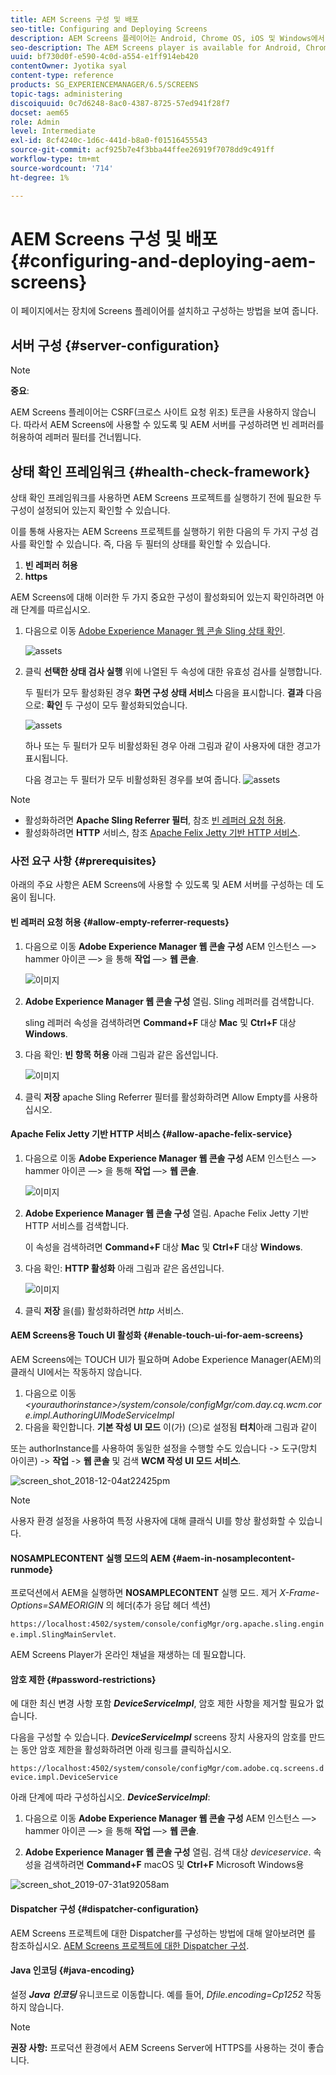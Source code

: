 ```yaml
---
title: AEM Screens 구성 및 배포
seo-title: Configuring and Deploying Screens
description: AEM Screens 플레이어는 Android, Chrome OS, iOS 및 Windows에서 사용할 수 있습니다. 이 페이지에서는 AEM Screens의 구성 및 배포에 대해 설명하고 플레이어 장치에 대한 h/w 선택 지침을 요약합니다.
seo-description: The AEM Screens player is available for Android, Chrome OS, iOS, and Windows. This page describes the configuration and deployment of AEM Screens and also summarizes the h/w selection guidelines for player device.
uuid: bf730d0f-e590-4c0d-a554-e1ff914eb420
contentOwner: Jyotika syal
content-type: reference
products: SG_EXPERIENCEMANAGER/6.5/SCREENS
topic-tags: administering
discoiquuid: 0c7d6248-8ac0-4387-8725-57ed941f28f7
docset: aem65
role: Admin
level: Intermediate
exl-id: 8cf4240c-1d6c-441d-b8a0-f01516455543
source-git-commit: acf925b7e4f3bba44ffee26919f7078dd9c491ff
workflow-type: tm+mt
source-wordcount: '714'
ht-degree: 1%

---
```


# AEM Screens 구성 및 배포 {#configuring-and-deploying-aem-screens}

이 페이지에서는 장치에 Screens 플레이어를 설치하고 구성하는 방법을 보여 줍니다.

## 서버 구성 {#server-configuration}

>[!NOTE]
>
>**중요**:
>
>AEM Screens 플레이어는 CSRF(크로스 사이트 요청 위조) 토큰을 사용하지 않습니다. 따라서 AEM Screens에 사용할 수 있도록 및 AEM 서버를 구성하려면 빈 레퍼러를 허용하여 레퍼러 필터를 건너뜁니다.

## 상태 확인 프레임워크 {#health-check-framework}

상태 확인 프레임워크를 사용하면 AEM Screens 프로젝트를 실행하기 전에 필요한 두 구성이 설정되어 있는지 확인할 수 있습니다.

이를 통해 사용자는 AEM Screens 프로젝트를 실행하기 위한 다음의 두 가지 구성 검사를 확인할 수 있습니다. 즉, 다음 두 필터의 상태를 확인할 수 있습니다.

1. **빈 레퍼러 허용**
2. **https**

AEM Screens에 대해 이러한 두 가지 중요한 구성이 활성화되어 있는지 확인하려면 아래 단계를 따르십시오.

1. 다음으로 이동 [Adobe Experience Manager 웹 콘솔 Sling 상태 확인](http://localhost:4502/system/console/healthcheck?tags=screensconfigs&amp;overrideGlobalTimeout=).

   ![assets](assets/health-check1.png)


2. 클릭 **선택한 상태 검사 실행** 위에 나열된 두 속성에 대한 유효성 검사를 실행합니다.

   두 필터가 모두 활성화된 경우 **화면 구성 상태 서비스** 다음을 표시합니다. **결과** 다음으로: **확인** 두 구성이 모두 활성화되었습니다.

   ![assets](assets/health-check2.png)

   하나 또는 두 필터가 모두 비활성화된 경우 아래 그림과 같이 사용자에 대한 경고가 표시됩니다.

   다음 경고는 두 필터가 모두 비활성화된 경우를 보여 줍니다.
   ![assets](assets/health-check3.png)

>[!NOTE]
>
>* 활성화하려면 **Apache Sling Referrer 필터**, 참조 [빈 레퍼러 요청 허용](/help/user-guide/configuring-screens-introduction.md#allow-empty-referrer-requests).
>* 활성화하려면 **HTTP** 서비스, 참조 [Apache Felix Jetty 기반 HTTP 서비스](/help/user-guide/configuring-screens-introduction.md#allow-apache-felix-service).


### 사전 요구 사항 {#prerequisites}

아래의 주요 사항은 AEM Screens에 사용할 수 있도록 및 AEM 서버를 구성하는 데 도움이 됩니다.

#### 빈 레퍼러 요청 허용 {#allow-empty-referrer-requests}

1. 다음으로 이동 **Adobe Experience Manager 웹 콘솔 구성** AEM 인스턴스 —> hammer 아이콘 —> 을 통해 **작업** —> **웹 콘솔**.

   ![이미지](assets/config/empty-ref1.png)

1. **Adobe Experience Manager 웹 콘솔 구성** 열림. Sling 레퍼러를 검색합니다.

   sling 레퍼러 속성을 검색하려면 **Command+F** 대상 **Mac** 및 **Ctrl+F** 대상 **Windows**.

1. 다음 확인: **빈 항목 허용** 아래 그림과 같은 옵션입니다.

   ![이미지](assets/config/empty-ref2.png)

1. 클릭 **저장** apache Sling Referrer 필터를 활성화하려면 Allow Empty를 사용하십시오.


#### Apache Felix Jetty 기반 HTTP 서비스 {#allow-apache-felix-service}

1. 다음으로 이동 **Adobe Experience Manager 웹 콘솔 구성** AEM 인스턴스 —> hammer 아이콘 —> 을 통해 **작업** —> **웹 콘솔**.

   ![이미지](assets/config/empty-ref1.png)

1. **Adobe Experience Manager 웹 콘솔 구성** 열림. Apache Felix Jetty 기반 HTTP 서비스를 검색합니다.

   이 속성을 검색하려면 **Command+F** 대상 **Mac** 및 **Ctrl+F** 대상 **Windows**.

1. 다음 확인: **HTTP 활성화** 아래 그림과 같은 옵션입니다.

   ![이미지](assets/config/config-1.png)

1. 클릭 **저장** 을(를) 활성화하려면 *http* 서비스.

#### AEM Screens용 Touch UI 활성화 {#enable-touch-ui-for-aem-screens}

AEM Screens에는 TOUCH UI가 필요하며 Adobe Experience Manager(AEM)의 클래식 UI에서는 작동하지 않습니다.

1. 다음으로 이동 *&lt;yourauthorinstance>/system/console/configMgr/com.day.cq.wcm.core.impl.AuthoringUIModeServiceImpl*
1. 다음을 확인합니다. **기본 작성 UI 모드** 이(가) (으)로 설정됨 **터치**&#x200B;아래 그림과 같이

또는 authorInstance를 사용하여 동일한 설정을 수행할 수도 있습니다 *->* 도구(망치 아이콘) -> **작업** -> **웹 콘솔** 및 검색 **WCM 작성 UI 모드 서비스**.

![screen_shot_2018-12-04at22425pm](assets/screen_shot_2018-12-04at22425pm.png)

>[!NOTE]
>
>사용자 환경 설정을 사용하여 특정 사용자에 대해 클래식 UI를 항상 활성화할 수 있습니다.

#### NOSAMPLECONTENT 실행 모드의 AEM {#aem-in-nosamplecontent-runmode}

프로덕션에서 AEM을 실행하면 **NOSAMPLECONTENT** 실행 모드. 제거 *X-Frame-Options=SAMEORIGIN* 의 헤더(추가 응답 헤더 섹션)

`https://localhost:4502/system/console/configMgr/org.apache.sling.engine.impl.SlingMainServlet`.

AEM Screens Player가 온라인 채널을 재생하는 데 필요합니다.

#### 암호 제한 {#password-restrictions}

에 대한 최신 변경 사항 포함 ***DeviceServiceImpl***, 암호 제한 사항을 제거할 필요가 없습니다.

다음을 구성할 수 있습니다. ***DeviceServiceImpl*** screens 장치 사용자의 암호를 만드는 동안 암호 제한을 활성화하려면 아래 링크를 클릭하십시오.

`https://localhost:4502/system/console/configMgr/com.adobe.cq.screens.device.impl.DeviceService`

아래 단계에 따라 구성하십시오. ***DeviceServiceImpl***:

1. 다음으로 이동 **Adobe Experience Manager 웹 콘솔 구성** AEM 인스턴스 —> hammer 아이콘 —> 을 통해 **작업** —> **웹 콘솔**.

1. **Adobe Experience Manager 웹 콘솔 구성** 열림. 검색 대상 *deviceservice*. 속성을 검색하려면 **Command+F** macOS 및 **Ctrl+F** Microsoft Windows용

![screen_shot_2019-07-31at92058am](assets/screen_shot_2019-07-31at92058am.png)

#### Dispatcher 구성 {#dispatcher-configuration}

AEM Screens 프로젝트에 대한 Dispatcher를 구성하는 방법에 대해 알아보려면 를 참조하십시오. [AEM Screens 프로젝트에 대한 Dispatcher 구성](dispatcher-configurations-aem-screens.md).

#### Java 인코딩 {#java-encoding}

설정 ***Java 인코딩*** 유니코드로 이동합니다. 예를 들어, *Dfile.encoding=Cp1252* 작동하지 않습니다.

>[!NOTE]
>**권장 사항:**
>프로덕션 환경에서 AEM Screens Server에 HTTPS를 사용하는 것이 좋습니다.
